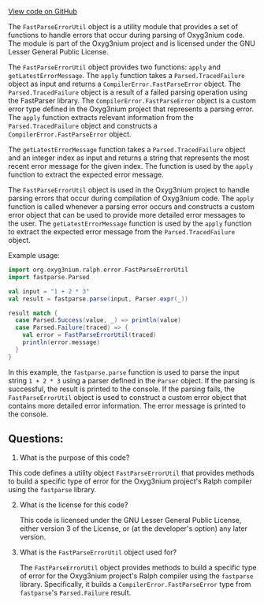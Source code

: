 [View code on GitHub](https://github.com/alephium/alephium/ralph/src/main/scala/org/alephium/ralph/error/FastParseErrorUtil.scala)

The `FastParseErrorUtil` object is a utility module that provides a set of functions to handle errors that occur during parsing of Oxyg3nium code. The module is part of the Oxyg3nium project and is licensed under the GNU Lesser General Public License.

The `FastParseErrorUtil` object provides two functions: `apply` and `getLatestErrorMessage`. The `apply` function takes a `Parsed.TracedFailure` object as input and returns a `CompilerError.FastParseError` object. The `Parsed.TracedFailure` object is a result of a failed parsing operation using the FastParser library. The `CompilerError.FastParseError` object is a custom error type defined in the Oxyg3nium project that represents a parsing error. The `apply` function extracts relevant information from the `Parsed.TracedFailure` object and constructs a `CompilerError.FastParseError` object.

The `getLatestErrorMessage` function takes a `Parsed.TracedFailure` object and an integer index as input and returns a string that represents the most recent error message for the given index. The function is used by the `apply` function to extract the expected error message.

The `FastParseErrorUtil` object is used in the Oxyg3nium project to handle parsing errors that occur during compilation of Oxyg3nium code. The `apply` function is called whenever a parsing error occurs and constructs a custom error object that can be used to provide more detailed error messages to the user. The `getLatestErrorMessage` function is used by the `apply` function to extract the expected error message from the `Parsed.TracedFailure` object.

Example usage:

```scala
import org.oxyg3nium.ralph.error.FastParseErrorUtil
import fastparse.Parsed

val input = "1 + 2 * 3"
val result = fastparse.parse(input, Parser.expr(_))

result match {
  case Parsed.Success(value, _) => println(value)
  case Parsed.Failure(traced) => {
    val error = FastParseErrorUtil(traced)
    println(error.message)
  }
}
```

In this example, the `fastparse.parse` function is used to parse the input string `1 + 2 * 3` using a parser defined in the `Parser` object. If the parsing is successful, the result is printed to the console. If the parsing fails, the `FastParseErrorUtil` object is used to construct a custom error object that contains more detailed error information. The error message is printed to the console.
## Questions: 
 1. What is the purpose of this code?
   
   This code defines a utility object `FastParseErrorUtil` that provides methods to build a specific type of error for the Oxyg3nium project's Ralph compiler using the `fastparse` library.

2. What is the license for this code?
   
   This code is licensed under the GNU Lesser General Public License, either version 3 of the License, or (at the developer's option) any later version.

3. What is the `FastParseErrorUtil` object used for?
   
   The `FastParseErrorUtil` object provides methods to build a specific type of error for the Oxyg3nium project's Ralph compiler using the `fastparse` library. Specifically, it builds a `CompilerError.FastParseError` type from `fastparse`'s `Parsed.Failure` result.